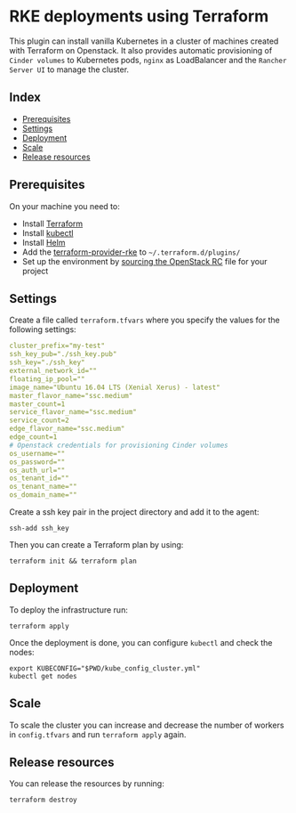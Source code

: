 # RKE deployments using Terraform

This plugin can install vanilla Kubernetes in a cluster of machines created with Terraform on Openstack. It also provides automatic provisioning of `Cinder volumes` to Kubernetes pods, `nginx` as LoadBalancer and the `Rancher Server UI` to manage the cluster.

## Index
- [Prerequisites](#prerequisites)
- [Settings](#settings)
- [Deployment](#deployment)
- [Scale](#scale)
- [Release resources](#release)

## Prerequisites
On your machine you need to:

- Install [Terraform](https://www.terraform.io/)
- Install [kubectl](https://kubernetes.io/docs/tasks/tools/install-kubectl/)
- Install [Helm](https://github.com/helm/helm/releases)
- Add the [terraform-provider-rke](https://github.com/yamamoto-febc/terraform-provider-rke/releases) to `~/.terraform.d/plugins/`
- Set up the environment by [sourcing the OpenStack RC](https://docs.openstack.org/zh_CN/user-guide/common/cli-set-environment-variables-using-openstack-rc.html) file for your project


## Settings

Create a file called `terraform.tfvars` where you specify the values for the following settings:

```yml
cluster_prefix="my-test"
ssh_key_pub="./ssh_key.pub"
ssh_key="./ssh_key"
external_network_id=""
floating_ip_pool=""
image_name="Ubuntu 16.04 LTS (Xenial Xerus) - latest"
master_flavor_name="ssc.medium"
master_count=1
service_flavor_name="ssc.medium"
service_count=2
edge_flavor_name="ssc.medium"
edge_count=1
# Openstack credentials for provisioning Cinder volumes
os_username=""
os_password=""
os_auth_url=""
os_tenant_id=""
os_tenant_name=""
os_domain_name=""
```

Create a ssh key pair in the project directory and add it to the agent:

```
ssh-add ssh_key
```


Then you can create a Terraform plan by using:

```
terraform init && terraform plan
```

## Deployment

To deploy the infrastructure run:

```
terraform apply
```

Once the deployment is done, you can configure `kubectl` and check the nodes:

```
export KUBECONFIG="$PWD/kube_config_cluster.yml"
kubectl get nodes
```

## Scale

To scale the cluster you can increase and decrease the number of workers in `config.tfvars` and run `terraform apply` again.

## Release resources

You can release the resources by running:

```
terraform destroy
```
